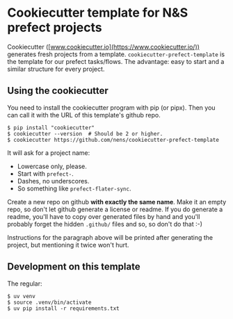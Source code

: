 # Cookiecutter template for N&S prefect projects

Cookiecutter ([www.cookiecutter.io](https://www.cookiecutter.io/)) generates fresh projects from a template. `cookiecutter-prefect-template` is the template for our prefect tasks/flows. The advantage: easy to start and a similar structure for every project.

## Using the cookiecutter

You need to install the cookiecutter program with pip (or pipx). Then you can call it with the URL of this template's github repo.

    $ pip install "cookiecutter"
    $ cookiecutter --version  # Should be 2 or higher.
    $ cookiecutter https://github.com/nens/cookiecutter-prefect-template

It will ask for a project name:

- Lowercase only, please.
- Start with `prefect-`.
- Dashes, no underscores.
- So something like `prefect-flater-sync`.

Create a new repo on github **with exactly the same name**. Make it an empty repo, so don't let github generate a license or readme. If you do generate a readme, you'll have to copy over generated files by hand and you'll probably forget the hidden `.github/` files and so, so don't do that :-)

Instructions for the paragraph above will be printed after generating the project, but mentioning it twice won't hurt.


## Development on this template

The regular:

    $ uv venv
    $ source .venv/bin/activate
    $ uv pip install -r requirements.txt
